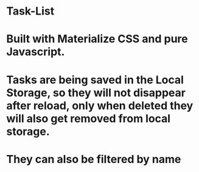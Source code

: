 # Task-List 
# Built with Materialize CSS and pure Javascript.
# Tasks are being saved in the Local Storage, so they will not disappear after reload, only when deleted they will also get removed from local storage.
# They can also be filtered by name
